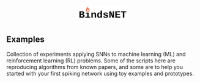<p align="center"><img width="25%" src="docs/logo.png"/></p>

## Examples

Collection of experiments applying SNNs to machine learning (ML) and reinforcement learning (RL) problems. 
Some of the scripts here are reproducing algorithms from known papers, and some are to help you started with your first spiking network using toy examples and prototypes.  
